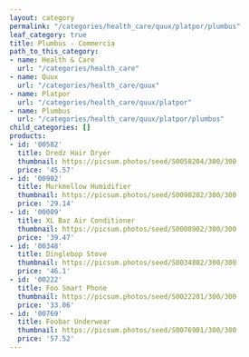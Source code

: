 ```yaml
---
layout: category
permalink: "/categories/health_care/quux/platpor/plumbus"
leaf_category: true
title: Plumbus - Commercia
path_to_this_category:
- name: Health & Care
  url: "/categories/health_care"
- name: Quux
  url: "/categories/health_care/quux"
- name: Platpor
  url: "/categories/health_care/quux/platpor"
- name: Plumbus
  url: "/categories/health_care/quux/platpor/plumbus"
child_categories: []
products:
- id: '00582'
  title: Dredz Hair Dryer
  thumbnail: https://picsum.photos/seed/S0058204/300/300
  price: '45.57'
- id: '00902'
  title: Murkmellow Humidifier
  thumbnail: https://picsum.photos/seed/S0090202/300/300
  price: '29.14'
- id: '00009'
  title: XL Baz Air Conditioner
  thumbnail: https://picsum.photos/seed/S0000902/300/300
  price: '39.47'
- id: '00348'
  title: Dinglebop Stove
  thumbnail: https://picsum.photos/seed/S0034802/300/300
  price: '46.1'
- id: '00222'
  title: Foo Smart Phone
  thumbnail: https://picsum.photos/seed/S0022201/300/300
  price: '33.06'
- id: '00769'
  title: Foobar Underwear
  thumbnail: https://picsum.photos/seed/S0076901/300/300
  price: '57.52'
---
```

